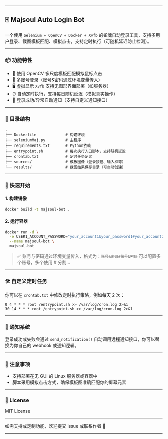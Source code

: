 
---

## 🀄 Majsoul Auto Login Bot

一个使用 `Selenium + OpenCV + Docker + Xvfb` 的雀魂自动登录工具，支持多用户登录、截图模板匹配、模拟点击，支持定时执行（可随机延迟防止检测）。

---

### 📦 功能特性

* 🧠 使用 OpenCV 多尺度模板匹配模拟鼠标点击
* 🔐 多账号登录（账号&密码通过环境变量传入）
* 🖥️ 虚拟显示 `Xvfb` 支持无图形界面部署（如服务器）
* ⏰ 自动定时执行，支持每日随机延迟（模拟真实操作）
* 📢 登录成功/异常自动通知（支持自定义通知接口）

---

### 🧱 目录结构

```
.
├── Dockerfile             # 构建环境
├── seleniumMaj.py         # 主程序
├── requirements.txt       # Python依赖
├── entrypoint.sh          # 每次执行入口脚本，支持随机延迟
├── crontab.txt            # 定时任务定义
├── sources/               # 模板图像（登录按钮、输入框等）
└── results/               # 截图结果保存目录（可自动创建）
```

---

### 🚀 快速开始

#### 1. 构建镜像

```bash
docker build -t majsoul-bot .
```

#### 2. 运行容器

```bash
docker run -d \
  -e USER1_ACCOUNT_PASSWORD="your_account1&your_password1#your_account2&your_password2" \
  --name majsoul-bot \
  majsoul-bot
```

> ✅ 账号与密码通过环境变量传入，格式为：`账号&密码#账号&密码`
> 可以配置多个账号，多个使用 # 分割...

---

### 🛠 自定义定时任务

你可以在 `crontab.txt` 中修改定时执行策略，例如每天 2 次：

```cron
0 4 * * * root /entrypoint.sh >> /var/log/cron.log 2>&1
30 14 * * * root /entrypoint.sh >> /var/log/cron.log 2>&1
```

---

### 📢 通知系统

登录成功或失败会通过 `send_notification()` 自动调用远程通知接口，你可以替换为你自己的 webhook 或通知逻辑。

---

### 📌 注意事项

* 支持部署在无 GUI 的 Linux 服务器或容器中
* 脚本采用模拟点击方式，确保模板图准确匹配你的屏幕元素

---

### 📜 License

MIT License

---

如需支持或定制功能，欢迎提交 issue 或联系作者 🙌

---
